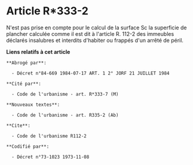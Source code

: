 # Article R*333-2

N'est pas prise en compte pour le calcul de la surface Sc la superficie de plancher calculée comme il est dit à l'article R.
112-2 des immeubles déclarés insalubres et interdits d'habiter ou frappés d'un arrêté de péril.

**Liens relatifs à cet article**

	**Abrogé par**:

	  - Décret n°84-669 1984-07-17 ART. 1 2° JORF 21 JUILLET 1984

	**Cité par**:

	  - Code de l'urbanisme - art. R*333-7 (M)

	**Nouveaux textes**:

	  - Code de l'urbanisme - art. R335-2 (Ab)

	**Cite**:

	  - Code de l'urbanisme R112-2

	**Codifié par**:

	  - Décret n°73-1023 1973-11-08
